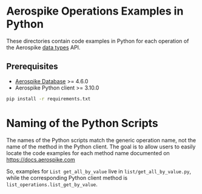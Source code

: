 # Aerospike Operations Examples in Python

These directories contain code examples in Python for each operation of the
Aerospike [data types](https://www.aerospike.com/docs/guide/data-types.html) API.

Prerequisites
-------------
 * [Aerospike Database](https://www.aerospike.com/docs/) >= 4.6.0
 * Aerospike Python client >= 3.10.0

```bash
pip install -r requirements.txt
```

Naming of the Python Scripts
============================
The names of the Python scripts match the generic operation name, not the name
of the method in the Python client. The goal is to allow users to easily locate
the code examples for each method name documented on https://docs.aerospike.com

So, examples for `List get_all_by_value` live in `list/get_all_by_value.py`,
while the corresponding Python client method is
`list_operations.list_get_by_value`.
